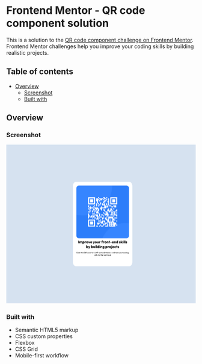 # Frontend Mentor - QR code component solution

This is a solution to the [QR code component challenge on Frontend Mentor](https://www.frontendmentor.io/challenges/qr-code-component-iux_sIO_H). Frontend Mentor challenges help you improve your coding skills by building realistic projects.

## Table of contents

- [Overview](#overview)
  - [Screenshot](#screenshot)
  - [Built with](#built-with)

## Overview

### Screenshot

![Screenshot of my QR Code page](<Screenshot 2024-08-29 at 16-21-03 Document-1.png>)

### Built with

- Semantic HTML5 markup
- CSS custom properties
- Flexbox
- CSS Grid
- Mobile-first workflow
